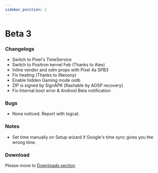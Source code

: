 ```yaml
---
sidebar_position: 2
---
```


# Beta 3 #

### Changelogs ###
- Switch to Pixel's TimeService
- Switch to Positron kernel Feb (Thanks to Alex)
- Inline vendor and odm props with Pixel 4a SPB3
- Fix heating (Thanks to iNeoony)
- Enable hidden Gaming mode ootb
- ZIP is signed by SignAPK (flashable by AOSP recovery)
- Fix Internal boot error & Android Beta notification

### Bugs ###
- None noticed. Report with logcat.

### Notes ###
- Set time manually on Setup wizard if Google's time sync gives you the wrong time.

### Download ###

Please move to [Downloads section](../../download/miatoll/latest)